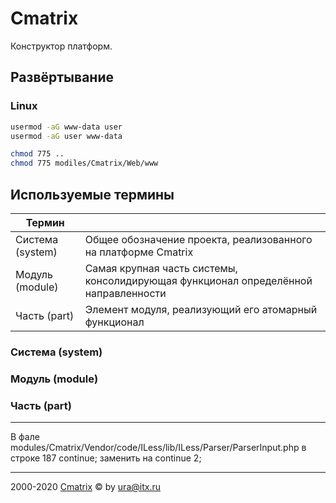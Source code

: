 # Cmatrix
Конструктор платформ.

## Развёртывание
### Linux ###

``` bash
usermod -aG www-data user
usermod -aG user www-data

chmod 775 ..
chmod 775 modiles/Cmatrix/Web/www
```

## Используемые термины
|Термин||
|-|-|
| Система (system) | Общее обозначение проекта, реализованного на платформе Cmatrix |
| Модуль (module) | Самая крупная часть системы, консолидирующая функционал определённой направленности |
| Часть (part) | Элемент модуля, реализующий его атомарный функционал |

### Система (system)

### Модуль (module)

### Часть (part)

----

В фале modules/Cmatrix/Vendor/code/ILess/lib/ILess/Parser/ParserInput.php
в строке 187 continue; заменить на continue 2;

----

2000-2020 [Cmatrix](https://cmatrix.ru) © by ura@itx.ru
